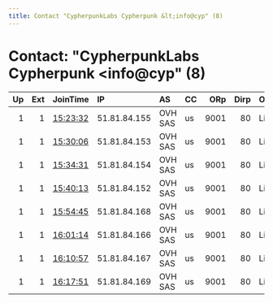 ```yaml
---
title: Contact "CypherpunkLabs Cypherpunk &lt;info@cyp" (8)
---
```


# Contact: "CypherpunkLabs Cypherpunk &lt;info@cyp" (8)

|   Up |   Ext | JoinTime                                                                                            | IP           | AS      | CC   |   ORp |   Dirp | OS    | Version   | Nickname   |   eFamMembers |
|-----:|------:|:----------------------------------------------------------------------------------------------------|:-------------|:--------|:-----|------:|-------:|:------|:----------|:-----------|--------------:|
|    1 |     1 | [15:23:32](https://metrics.torproject.org/rs.html#details/D74C47EA991FAE041C2CBB233493C6780B197A14) | 51.81.84.155 | OVH SAS | us   |  9001 |     80 | Linux | 0.4.3.6   | Unnamed    |             1 |
|    1 |     1 | [15:30:06](https://metrics.torproject.org/rs.html#details/823C31DD41F31ECDB44DB17198EAC2EDB7A295E8) | 51.81.84.153 | OVH SAS | us   |  9001 |     80 | Linux | 0.4.3.6   | Unnamed    |             1 |
|    1 |     1 | [15:34:31](https://metrics.torproject.org/rs.html#details/1FD39D081A3AA8E3D6F0962F8281A448D536C879) | 51.81.84.154 | OVH SAS | us   |  9001 |     80 | Linux | 0.4.3.6   | Unnamed    |             1 |
|    1 |     1 | [15:40:13](https://metrics.torproject.org/rs.html#details/4B777C07DFB28938D7D9B84737275F2412B5CA2A) | 51.81.84.152 | OVH SAS | us   |  9001 |     80 | Linux | 0.4.3.6   | Unnamed    |             1 |
|    1 |     1 | [15:54:45](https://metrics.torproject.org/rs.html#details/466F6F3B37435A6285C1F73F49EC58FA9D3A5260) | 51.81.84.168 | OVH SAS | us   |  9001 |     80 | Linux | 0.4.3.6   | Unnamed    |             1 |
|    1 |     1 | [16:01:14](https://metrics.torproject.org/rs.html#details/044E647F34EDA4AC975EDAD628C4E9BCFFF1FB08) | 51.81.84.166 | OVH SAS | us   |  9001 |     80 | Linux | 0.4.3.6   | Unnamed    |             1 |
|    1 |     1 | [16:10:57](https://metrics.torproject.org/rs.html#details/A7FA78D175541179556D66C8C78D69D238274F7A) | 51.81.84.167 | OVH SAS | us   |  9001 |     80 | Linux | 0.4.3.6   | Unnamed    |             1 |
|    1 |     1 | [16:17:51](https://metrics.torproject.org/rs.html#details/1D0971FA9B98AE2807D6A44AE6EB7EB120AB5675) | 51.81.84.169 | OVH SAS | us   |  9001 |     80 | Linux | 0.4.3.6   | Unnamed    |             1 |
